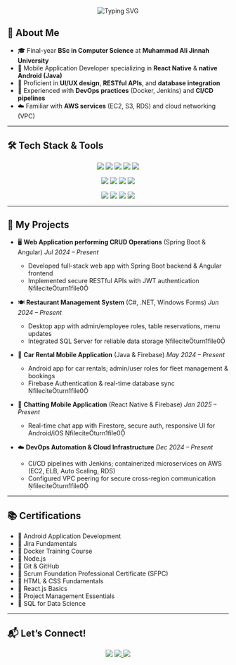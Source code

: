 <p align="center">
  <img src="https://readme-typing-svg.herokuapp.com?font=Fira+Code&size=28&pause=1000&center=true&width=600&lines=Hi+I'm+Muhammad+Uzair+Saeedi;Mobile+Application+Developer;Open+to+Opportunities" alt="Typing SVG" />
</p>

## 🧠 About Me

- 🎓 Final-year **BSc in Computer Science** at **Muhammad Ali Jinnah University**
- 📱 Mobile Application Developer specializing in **React Native** & **native Android (Java)**
- 🎨 Proficient in **UI/UX design**, **RESTful APIs**, and **database integration**
- 🔧 Experienced with **DevOps practices** (Docker, Jenkins) and **CI/CD pipelines**
- ☁️ Familiar with **AWS services** (EC2, S3, RDS) and cloud networking (VPC)

---

## 🛠️ Tech Stack & Tools

<p align="center">
  <img src="https://img.shields.io/badge/JavaScript-F7DF1E?style=for-the-badge&logo=javascript&logoColor=black" />
  <img src="https://img.shields.io/badge/Node.js-339933?style=for-the-badge&logo=nodedotjs&logoColor=white" />
  <img src="https://img.shields.io/badge/MySQL-4479A1?style=for-the-badge&logo=mysql&logoColor=white" />
  <img src="https://img.shields.io/badge/MongoDB-47A248?style=for-the-badge&logo=mongodb&logoColor=white" />
  <img src="https://img.shields.io/badge/SQLite-07405E?style=for-the-badge&logo=sqlite&logoColor=white" />
</p>
<p align="center">
  <img src="https://img.shields.io/badge/React_Native-20232A?style=for-the-badge&logo=react&logoColor=61DAFB" />
  <img src="https://img.shields.io/badge/Express.js-000000?style=for-the-badge&logo=express&logoColor=white" />
  <img src="https://img.shields.io/badge/Expo_CLI-000020?style=for-the-badge&logo=expo&logoColor=white" />
  <img src="https://img.shields.io/badge/Tailwind_CSS-38B2AC?style=for-the-badge&logo=tailwind-css&logoColor=white" />
</p>
<p align="center">
  <img src="https://img.shields.io/badge/Android_Studio-3DDC84?style=for-the-badge&logo=android-studio&logoColor=white" />
  <img src="https://img.shields.io/badge/Git-F05032?style=for-the-badge&logo=git&logoColor=white" />
  <img src="https://img.shields.io/badge/GitHub-181717?style=for-the-badge&logo=github&logoColor=white" />
  <img src="https://img.shields.io/badge/VS%20Code-007ACC?style=for-the-badge&logo=visualstudiocode&logoColor=white" />
</p>

---

## 🚀 My Projects

- 🖥️ **Web Application performing CRUD Operations** (Spring Boot & Angular) _Jul 2024 – Present_
  - Developed full-stack web app with Spring Boot backend & Angular frontend
  - Implemented secure RESTful APIs with JWT authentication fileciteturn1file0

- 🍽️ **Restaurant Management System** (C#, .NET, Windows Forms) _Jun 2024 – Present_
  - Desktop app with admin/employee roles, table reservations, menu updates
  - Integrated SQL Server for reliable data storage fileciteturn1file0

- 🚗 **Car Rental Mobile Application** (Java & Firebase) _May 2024 – Present_
  - Android app for car rentals; admin/user roles for fleet management & bookings
  - Firebase Authentication & real-time database sync fileciteturn1file0

- 💬 **Chatting Mobile Application** (React Native & Firebase) _Jan 2025 – Present_
  - Real-time chat app with Firestore, secure auth, responsive UI for Android/iOS fileciteturn1file0

- ☁️ **DevOps Automation & Cloud Infrastructure** _Dec 2024 – Present_
  - CI/CD pipelines with Jenkins; containerized microservices on AWS (EC2, ELB, Auto Scaling, RDS)
  - Configured VPC peering for secure cross-region communication fileciteturn1file0

---

## 📚 Certifications

- 🏅 Android Application Development 
- 🏅 Jira Fundamentals 
- 🏅 Docker Training Course 
- 🏅 Node.js 
- 🏅 Git & GitHub 
- 🏅 Scrum Foundation Professional Certificate (SFPC) 
- 🏅 HTML & CSS Fundamentals 
- 🏅 React.js Basics 
- 🏅 Project Management Essentials 
- 🏅 SQL for Data Science 

---

## 📬 Let’s Connect!

<p align="center">
  <img src="https://img.shields.io/badge/Portfolio-uzairsaeedi.live-663399?style=for-the-badge&logo=google-chrome&logoColor=white" />
  <a href="https://linkedin.com/in/muhammad-uzair-saeedi">
    <img src="https://img.shields.io/badge/LinkedIn-0077B5?style=for-the-badge&logo=linkedin&logoColor=white" />
  </a>
  <a href="mailto:uzairsaeedi627@gmail.com">
    <img src="https://img.shields.io/badge/Email-D14836?style=for-the-badge&logo=gmail&logoColor=white" />
  </a>
</p>
